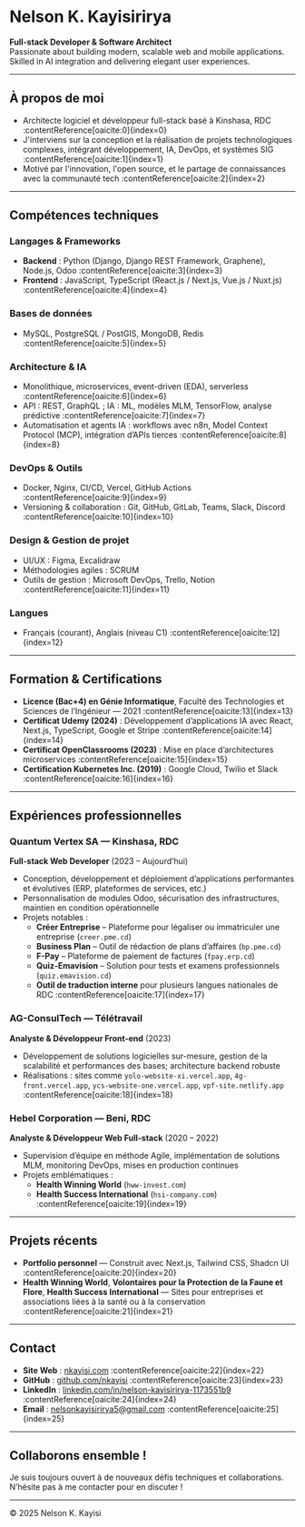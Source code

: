 # Nelson K. Kayisirirya

**Full-stack Developer & Software Architect**  
Passionate about building modern, scalable web and mobile applications. Skilled in AI integration and delivering elegant user experiences.

---

##  À propos de moi

- Architecte logiciel et développeur full-stack basé à Kinshasa, RDC :contentReference[oaicite:0]{index=0}  
- J'interviens sur la conception et la réalisation de projets technologiques complexes, intégrant développement, IA, DevOps, et systèmes SIG :contentReference[oaicite:1]{index=1}  
- Motivé par l'innovation, l'open source, et le partage de connaissances avec la communauté tech :contentReference[oaicite:2]{index=2}  

---

##  Compétences techniques

### Langages & Frameworks
- **Backend** : Python (Django, Django REST Framework, Graphene), Node.js, Odoo :contentReference[oaicite:3]{index=3}  
- **Frontend** : JavaScript, TypeScript (React.js / Next.js, Vue.js / Nuxt.js) :contentReference[oaicite:4]{index=4}  

### Bases de données
- MySQL, PostgreSQL / PostGIS, MongoDB, Redis :contentReference[oaicite:5]{index=5}  

### Architecture & IA
- Monolithique, microservices, event-driven (EDA), serverless :contentReference[oaicite:6]{index=6}  
- API : REST, GraphQL ; IA : ML, modèles MLM, TensorFlow, analyse prédictive :contentReference[oaicite:7]{index=7}  
- Automatisation et agents IA : workflows avec n8n, Model Context Protocol (MCP), intégration d’APIs tierces :contentReference[oaicite:8]{index=8}  

### DevOps & Outils
- Docker, Nginx, CI/CD, Vercel, GitHub Actions :contentReference[oaicite:9]{index=9}  
- Versioning & collaboration : Git, GitHub, GitLab, Teams, Slack, Discord :contentReference[oaicite:10]{index=10}  

### Design & Gestion de projet
- UI/UX : Figma, Excalidraw  
- Méthodologies agiles : SCRUM  
- Outils de gestion : Microsoft DevOps, Trello, Notion :contentReference[oaicite:11]{index=11}  

### Langues
- Français (courant), Anglais (niveau C1) :contentReference[oaicite:12]{index=12}  

---

##  Formation & Certifications

- **Licence (Bac+4) en Génie Informatique**, Faculté des Technologies et Sciences de l’Ingénieur — 2021 :contentReference[oaicite:13]{index=13}  
- **Certificat Udemy (2024)** : Développement d’applications IA avec React, Next.js, TypeScript, Google et Stripe :contentReference[oaicite:14]{index=14}  
- **Certificat OpenClassrooms (2023)** : Mise en place d’architectures microservices :contentReference[oaicite:15]{index=15}  
- **Certification Kubernetes Inc. (2019)** : Google Cloud, Twilio et Slack :contentReference[oaicite:16]{index=16}  

---

##  Expériences professionnelles

### **Quantum Vertex SA** — Kinshasa, RDC  
**Full-stack Web Developer** (2023 – Aujourd’hui)  
- Conception, développement et déploiement d’applications performantes et évolutives (ERP, plateformes de services, etc.)  
- Personnalisation de modules Odoo, sécurisation des infrastructures, maintien en condition opérationnelle  
- Projets notables :  
  - **Créer Entreprise** – Plateforme pour légaliser ou immatriculer une entreprise (`creer.pme.cd`)  
  - **Business Plan** – Outil de rédaction de plans d’affaires (`bp.pme.cd`)  
  - **F-Pay** – Plateforme de paiement de factures (`fpay.erp.cd`)  
  - **Quiz-Emavision** – Solution pour tests et examens professionnels (`quiz.emavision.cd`)  
  - **Outil de traduction interne** pour plusieurs langues nationales de RDC :contentReference[oaicite:17]{index=17}  

### **AG-ConsulTech** — Télétravail  
**Analyste & Développeur Front-end** (2023)  
- Développement de solutions logicielles sur-mesure, gestion de la scalabilité et performances des bases; architecture backend robuste  
- Réalisations : sites comme `yolo-website-xi.vercel.app`, `4g-front.vercel.app`, `ycs-website-one.vercel.app`, `vpf-site.netlify.app` :contentReference[oaicite:18]{index=18}  

### **Hebel Corporation** — Beni, RDC  
**Analyste & Développeur Web Full-stack** (2020 – 2022)  
- Supervision d’équipe en méthode Agile, implémentation de solutions MLM, monitoring DevOps, mises en production continues  
- Projets emblématiques :  
  - **Health Winning World** (`hww-invest.com`)  
  - **Health Success International** (`hsi-company.com`) :contentReference[oaicite:19]{index=19}  

---

##  Projets récents

- **Portfolio personnel** — Construit avec Next.js, Tailwind CSS, Shadcn UI :contentReference[oaicite:20]{index=20}  
- **Health Winning World**, **Volontaires pour la Protection de la Faune et Flore**, **Health Success International** — Sites pour entreprises et associations liées à la santé ou à la conservation :contentReference[oaicite:21]{index=21}  

---

##  Contact

- **Site Web** : [nkayisi.com](https://www.nkayisi.com) :contentReference[oaicite:22]{index=22}  
- **GitHub** : [github.com/nkayisi](https://www.github.com/nkayisi) :contentReference[oaicite:23]{index=23}  
- **LinkedIn** : [linkedin.com/in/nelson-kayisirirya-1173551b9](https://www.linkedin.com/in/nelson-kayisirirya-1173551b9) :contentReference[oaicite:24]{index=24}  
- **Email** : nelsonkayisirirya5@gmail.com :contentReference[oaicite:25]{index=25}  

---

##  Collaborons ensemble !

Je suis toujours ouvert à de nouveaux défis techniques et collaborations. N’hésite pas à me contacter pour en discuter !

---

© 2025 Nelson K. Kayisi  

